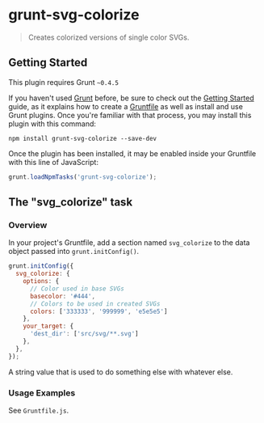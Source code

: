 # grunt-svg-colorize

> Creates colorized versions of single color SVGs.

## Getting Started
This plugin requires Grunt `~0.4.5`

If you haven't used [Grunt](http://gruntjs.com/) before, be sure to check out the [Getting Started](http://gruntjs.com/getting-started) guide, as it explains how to create a [Gruntfile](http://gruntjs.com/sample-gruntfile) as well as install and use Grunt plugins. Once you're familiar with that process, you may install this plugin with this command:

```shell
npm install grunt-svg-colorize --save-dev
```

Once the plugin has been installed, it may be enabled inside your Gruntfile with this line of JavaScript:

```js
grunt.loadNpmTasks('grunt-svg-colorize');
```

## The "svg_colorize" task

### Overview
In your project's Gruntfile, add a section named `svg_colorize` to the data object passed into `grunt.initConfig()`.

```js
grunt.initConfig({
  svg_colorize: {
    options: {
      // Color used in base SVGs
      basecolor: '#444',
      // Colors to be used in created SVGs
      colors: ['333333', '999999', 'e5e5e5']
    },
    your_target: {
      'dest_dir': ['src/svg/**.svg']
    },
  },
});
```

A string value that is used to do something else with whatever else.

### Usage Examples

See `Gruntfile.js`.
